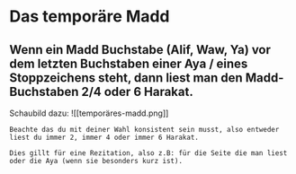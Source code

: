 # Das temporäre Madd
## Wenn ein Madd Buchstabe (Alif, Waw, Ya) vor dem letzten Buchstaben einer Aya / eines Stoppzeichens steht, dann liest man den Madd-Buchstaben 2/4 oder 6 Harakat.

Schaubild dazu:
![[temporäres-madd.png]]

```ad-note
Beachte das du mit deiner Wahl konsistent sein musst, also entweder liest du immer 2, immer 4 oder immer 6 Harakat.

Dies gillt für eine Rezitation, also z.B: für die Seite die man liest oder die Aya (wenn sie besonders kurz ist).
```